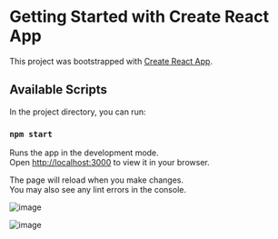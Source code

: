 # Getting Started with Create React App

This project was bootstrapped with [Create React App](https://github.com/facebook/create-react-app).

## Available Scripts

In the project directory, you can run:

### `npm start`

Runs the app in the development mode.\
Open [http://localhost:3000](http://localhost:3000) to view it in your browser.

The page will reload when you make changes.\
You may also see any lint errors in the console.

![image](https://github.com/adailtonygor/Rede_Social/assets/105685493/006ec53a-b655-4a8f-9292-980e5dd7fe82)

![image](https://github.com/adailtonygor/Rede_Social/assets/105685493/18d97372-7405-49a2-a84b-36f4415704dc)

